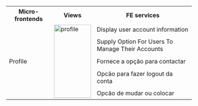 <table>
  <tr>
    <th>Micro-frontends</th>
    <th>Views</th>
    <th>FE services</th>
  </tr>
  <tr>
    <td rowspan="6">Profile</td>
    <td rowspan="6"><img src="../image/profile.png" alt="profile" width="100" height="200"></td>
    <td>Display user account information</td>
  </tr>
  <tr>
    <td>Supply Option For Users To Manage Their Accounts</td>
  </tr> 
   <tr>
    <td>Fornece a opção para contactar</td>
  </tr> 
   <tr>
    <td>Opcão para fazer logout da conta</td>
  </tr> 
   <tr>
    <td>Opcão de mudar ou colocar</td>
  </tr> 
</table>
